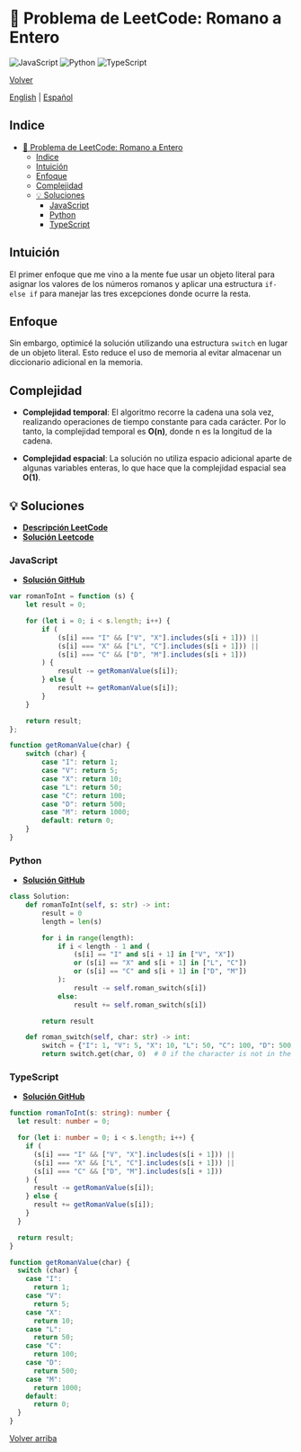 # 🤔 Problema de LeetCode: Romano a Entero

![JavaScript](https://img.shields.io/badge/JavaScript-F7DF1E?logo=javascript&logoColor=black)
![Python](https://img.shields.io/badge/Python-3776AB?logo=python&logoColor=white)
![TypeScript](https://img.shields.io/badge/TypeScript-3178C6?logo=typescript&logoColor=white)

[Volver](../README.md)

[English](./13.RomanToInteger.md) | [Español](./13.RomanToInteger-es.md)

## Indice
- [🤔 Problema de LeetCode: Romano a Entero](#-problema-de-leetcode-romano-a-entero)
  - [Indice](#indice)
  - [Intuición](#intuición)
  - [Enfoque](#enfoque)
  - [Complejidad](#complejidad)
  - [💡 Soluciones](#-soluciones)
    - [JavaScript](#javascript)
    - [Python](#python)
    - [TypeScript](#typescript)

## Intuición

El primer enfoque que me vino a la mente fue usar un objeto literal para asignar los valores de los números romanos y aplicar una estructura `if-else if` para manejar las tres excepciones donde ocurre la resta.

## Enfoque

Sin embargo, optimicé la solución utilizando una estructura `switch` en lugar de un objeto literal. Esto reduce el uso de memoria al evitar almacenar un diccionario adicional en la memoria.

## Complejidad

- **Complejidad temporal**:
El algoritmo recorre la cadena una sola vez, realizando operaciones de tiempo constante para cada carácter. Por lo tanto, la complejidad temporal es **O(n)**, donde n es la longitud de la cadena.

- **Complejidad espacial**:
La solución no utiliza espacio adicional aparte de algunas variables enteras, lo que hace que la complejidad espacial sea **O(1)**.


## 💡 Soluciones

- **[Descripción LeetCode](https://leetcode.com/problems/roman-to-integer/description/)**
- **[Solución Leetcode](https://leetcode.com/problems/roman-to-integer/solutions/6533883/switch-solution-by-danielpaez-dev-hirg/)**

### JavaScript

- **[Solución GitHub](../solutions/JavaScript/13.RomanToInteger.js)**

```javascript
var romanToInt = function (s) {
    let result = 0;

    for (let i = 0; i < s.length; i++) {
        if (
            (s[i] === "I" && ["V", "X"].includes(s[i + 1])) ||
            (s[i] === "X" && ["L", "C"].includes(s[i + 1])) ||
            (s[i] === "C" && ["D", "M"].includes(s[i + 1]))
        ) {
            result -= getRomanValue(s[i]);
        } else {
            result += getRomanValue(s[i]);
        }
    }

    return result;
};

function getRomanValue(char) {
    switch (char) {
        case "I": return 1;
        case "V": return 5;
        case "X": return 10;
        case "L": return 50;
        case "C": return 100;
        case "D": return 500;
        case "M": return 1000;
        default: return 0;
    }
}

```

### Python

- **[Solución GitHub](../solutions/Python/13.RomanToInteger.py)**

```python
class Solution:
    def romanToInt(self, s: str) -> int:
        result = 0
        length = len(s)

        for i in range(length):
            if i < length - 1 and (
                (s[i] == "I" and s[i + 1] in ["V", "X"])
                or (s[i] == "X" and s[i + 1] in ["L", "C"])
                or (s[i] == "C" and s[i + 1] in ["D", "M"])
            ):
                result -= self.roman_switch(s[i])
            else:
                result += self.roman_switch(s[i])

        return result

    def roman_switch(self, char: str) -> int:
        switch = {"I": 1, "V": 5, "X": 10, "L": 50, "C": 100, "D": 500, "M": 1000}
        return switch.get(char, 0)  # 0 if the character is not in the dictionary

```

### TypeScript

- **[Solución GitHub](../solutions/TypeScript/13.RomanToInteger.ts)**

```typescript
function romanToInt(s: string): number {
  let result: number = 0;

  for (let i: number = 0; i < s.length; i++) {
    if (
      (s[i] === "I" && ["V", "X"].includes(s[i + 1])) ||
      (s[i] === "X" && ["L", "C"].includes(s[i + 1])) ||
      (s[i] === "C" && ["D", "M"].includes(s[i + 1]))
    ) {
      result -= getRomanValue(s[i]);
    } else {
      result += getRomanValue(s[i]);
    }
  }

  return result;
}

function getRomanValue(char) {
  switch (char) {
    case "I":
      return 1;
    case "V":
      return 5;
    case "X":
      return 10;
    case "L":
      return 50;
    case "C":
      return 100;
    case "D":
      return 500;
    case "M":
      return 1000;
    default:
      return 0;
  }
}
```

[Volver arriba](#index)